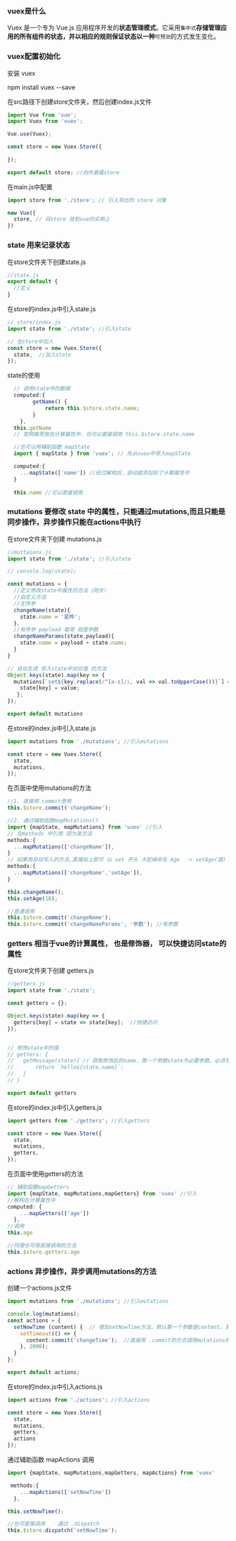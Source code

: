 ### vuex是什么
  Vuex 是一个专为 Vue.js 应用程序开发的**状态管理模式**。它采用`集中式`**存储管理应用的所有组件的状态，并以相应的规则保证状态以一种**`可预测`的方式发生变化。

### vuex配置初始化
安装 vuex

npm install vuex --save 

在src路径下创建store文件夹，然后创建index.js文件
```js
import Vue from 'vue'; 
import Vuex from 'vuex';

Vue.use(Vuex);

const store = new Vuex.Store({
  
});

export default store; //向外暴露store 
```

在main.js中配置
```js
import store from './store'; // 引入导出的 store 对象

new Vue({
  store, // 将store 挂到vue的实例上
})
```

### state 用来记录状态
在store文件夹下创建state.js
```js
//state.js
export default {
  //定义
}
```
在store的index.js中引入state.js
```js
// store/index.js
import state from './state'; //引入state

// 在store中加入
const store = new Vuex.Store({
  state,  //加入state
});

```
state的使用
```js
  // 调用state中的数据
  computed:{
        getName() {
            return this.$store.state.name;
        }
    },
  this.getName 
  // 官网推荐放在计算属性中，也可以直接调用 this.$store.state.name

  //也可以用辅助函数 mapState
  import { mapState } from 'vuex'; // 先从vuex中导入mapState

  computed:{
    ...mapState(['name']) //经过解构后，自动就添加到了计算属性中
  }
  
  this.name //可以直接调用
```

### mutations 要修改 state 中的属性，只能通过mutations,而且只能是同步操作，异步操作只能在actions中执行
在store文件夹下创建 mutations.js
```js
//muttaions.js
import state from './state'; //引入state

// console.log(state);

const mutations = {
  //定义修改state中属性的方法（同步）
  //自定义方法
  //无传参
  changeName(state){
    state.name = '星桦';
  },
  //有传参 payload 载荷 就是参数
  changeNameParams(state,payload){
    state.name = payload + state.name; 
  }
}

// 自动生成 存入state中对应值 的方法 
Object.keys(state).map(key => {
  mutations[`set${key.replace(/^[a-z]/i, val => val.toUpperCase())}`] = (state, value) =>{
    state[key] = value;
   };
});

export default mutations
```

在store的index.js中引入state.js
```js
import mutations from './mutations'; //引入mutations

const store = new Vuex.Store({
  state,
  mutations,
});

``` 

在页面中使用mutations的方法
```js
//1. 直接用.commit使用
this.$store.commit('changeName');

//2. 通过辅助函数mapMutations()
import {mapState, mapMutations} from 'vuex' //引入
// 在methods 中引用 因为是方法 
methods:{
  ...mapMutations(['changeName']),
}
// 如果用自动写入的方法,直接加上即可 以 set 开头 大驼峰命名 Age  -> setAge(值)  在 state 中必须有 age 这个属性 
methods:{
  ...mapMutations(['changeName','setAge']),
}

this.changeName();
this.setAge(18);

//普通调用
this.$store.commit('changeName');
this.$store.commit('changeNameParams', '参数'); //有参数

```

### getters 相当于vue的计算属性， 也是修饰器， 可以快捷访问state的属性
在store文件夹下创建 getters.js
```js
//getters.js
import state from './state';

const getters = {};

Object.keys(state).map(key => {
  getters[key] = state => state[key];  //快捷访问
});


// 修饰state中的值
// getters: {
//   getMessage(state){ // 获取修饰后的name，第一个参数state为必要参数，必须写在形参上
//       return `hello${state.name}`;
//   }
// }

export default getters
```

在store的index.js中引入getters.js
```js
import getters from './getters'; //引入getters

const store = new Vuex.Store({
  state,
  mutations,
  getters,
});
```

在页面中使用getters的方法
```js
// 辅助函数mapGetters
import {mapState, mapMutations,mapGetters} from 'vuex' //引入
//解构在计算属性中
computed: {
    ...mapGetters(['age'])
  },
//调用
this.age

//同理也可用直接调用的方法 
this.$store.getters.age
```

### actions 异步操作，异步调用mutations的方法
创建一个actions.js文件
```js
import mutations from './mutations'; //引入mutations

console.log(mutations);
const actions = {
  setNowTime (content) {  // 增加setNowTime方法，默认第一个参数是content，其值是复制的一份store
    setTimeout(() => {
      content.commit('changeTime');  //直接用 .commit的方式调用mutations的方法
    }, 2000);
  }
};

export default actions;
```
在store的index.js中引入actions.js
```js
import actions from './actions'; //引入actions

const store = new Vuex.Store({
  state,
  mutations,
  getters,
  actions
});
```

通过辅助函数 mapActions 调用
```js
import {mapState, mapMutations,mapGetters, mapActions} from 'vuex'

 methods:{
    ...mapActions(['setNowTime'])
  },

this.setNowTime();

//也可直接调用    通过 .dispatch
this.$store.dispatch('setNowTime');
```

